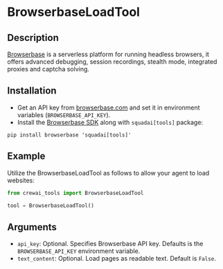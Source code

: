# BrowserbaseLoadTool

## Description

[Browserbase](https://browserbase.com) is a serverless platform for running headless browsers, it offers advanced debugging, session recordings, stealth mode, integrated proxies and captcha solving.

## Installation

- Get an API key from [browserbase.com](https://browserbase.com) and set it in environment variables (`BROWSERBASE_API_KEY`).
- Install the [Browserbase SDK](http://github.com/browserbase/python-sdk) along with `squadai[tools]` package:

```
pip install browserbase 'squadai[tools]'
```

## Example

Utilize the BrowserbaseLoadTool as follows to allow your agent to load websites:

```python
from crewai_tools import BrowserbaseLoadTool

tool = BrowserbaseLoadTool()
```

## Arguments

- `api_key`: Optional. Specifies Browserbase API key. Defaults is the `BROWSERBASE_API_KEY` environment variable.
- `text_content`: Optional. Load pages as readable text. Default is `False`.
